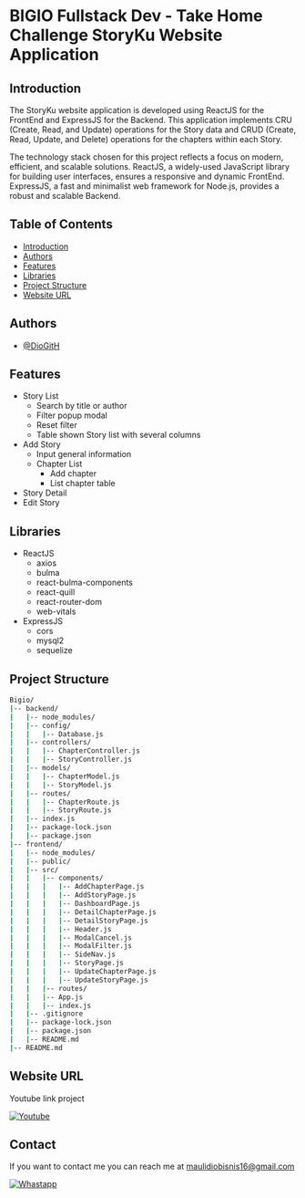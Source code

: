 
# BIGIO Fullstack Dev - Take Home Challenge StoryKu Website Application

## Introduction

The StoryKu website application is developed using ReactJS for the FrontEnd and ExpressJS for the Backend. This application implements CRU (Create, Read, and Update) operations for the Story data and CRUD (Create, Read, Update, and Delete) operations for the chapters within each Story.

The technology stack chosen for this project reflects a focus on modern, efficient, and scalable solutions. ReactJS, a widely-used JavaScript library for building user interfaces, ensures a responsive and dynamic FrontEnd. ExpressJS, a fast and minimalist web framework for Node.js, provides a robust and scalable Backend.


## Table of Contents

- [Introduction](#introduction)
- [Authors](#authors)
- [Features](#features)
- [Libraries](#libraries)
- [Project Structure](#project-structure)
- [Website URL](#website-url)
## Authors

- [@DioGitH](https://www.github.com/DioGitH)


## Features

- Story List
    - Search by title or author
    - Filter popup modal  
    - Reset filter
    - Table shown Story list with several columns
- Add Story
    - Input general information
    - Chapter List
        - Add chapter
        - List chapter table
- Story Detail
- Edit Story


## Libraries

- ReactJS
    - axios
    - bulma
    - react-bulma-components
    - react-quill
    - react-router-dom
    - web-vitals
- ExpressJS
    - cors
    - mysql2
    - sequelize


## Project Structure

```bash
Bigio/
|-- backend/
|   |-- node_modules/
|   |-- config/
|   |   |-- Database.js
|   |-- controllers/
|   |   |-- ChapterController.js
|   |   |-- StoryController.js
|   |-- models/
|   |   |-- ChapterModel.js
|   |   |-- StoryModel.js
|   |-- routes/
|   |   |-- ChapterRoute.js
|   |   |-- StoryRoute.js
|   |-- index.js
|   |-- package-lock.json
|   |-- package.json
|-- frontend/
|   |-- node_modules/
|   |-- public/
|   |-- src/
|   |   |-- components/
|   |   |   |-- AddChapterPage.js
|   |   |   |-- AddStoryPage.js
|   |   |   |-- DashboardPage.js
|   |   |   |-- DetailChapterPage.js
|   |   |   |-- DetailStoryPage.js
|   |   |   |-- Header.js
|   |   |   |-- ModalCancel.js
|   |   |   |-- ModalFilter.js
|   |   |   |-- SideNav.js
|   |   |   |-- StoryPage.js
|   |   |   |-- UpdateChapterPage.js
|   |   |   |-- UpdateStoryPage.js
|   |   |-- routes/
|   |   |-- App.js
|   |   |-- index.js
|   |-- .gitignore
|   |-- package-lock.json
|   |-- package.json
|   |-- README.md
|-- README.md


```
## Website URL
Youtube link project 

[![Youtube](https://img.shields.io/badge/YouTube-FF0000?style=for-the-badge&logo=youtube&logoColor=white)](https://)

## Contact
If you want to contact me you can reach me at maulidiobisnis16@gmail.com


[![Whastapp](https://img.shields.io/badge/WhatsApp-25D366?style=for-the-badge&logo=whatsapp&logoColor=white)](https://api.whatsapp.com/send/?phone=6285289589391&text&type=phone_number&app_absent=0)
